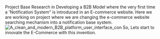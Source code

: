 Project Base Research in Developing a B2B Model where the very first time a 'Notification System" is introduced in an E-commerce website.
Here we are working on project where we are changing the e-commerce website searching mechanism into a notification base system.
![A_clean_and_modern_B2B_platform_user_interface_con](https://github.com/user-attachments/assets/1df902a7-73fa-4945-9f32-e59c18584f72)
So, Lets start to innovate the E-Commerce with this invention.
